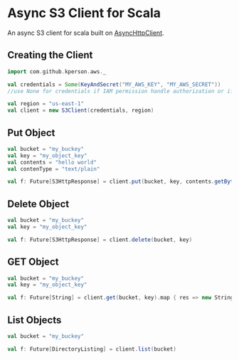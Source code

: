 # Async S3 Client for Scala

An async S3 client for scala built on [AsyncHttpClient](https://github.com/AsyncHttpClient/async-http-client).

## Creating the Client
```scala
import com.github.kperson.aws._

val credentials = Some(KeyAndSecret("MY_AWS_KEY", "MY_AWS_SECRET"))
//use None for credentials if IAM permission handle authorization or if you desire anonymous mode

val region = "us-east-1"
val client = new S3Client(credentials, region)
```

## Put Object

```scala
val bucket = "my_buckey"
val key = "my_object_key"
val contents = "hello world"
val contenType = "text/plain"

val f: Future[S3HttpResponse] = client.put(bucket, key, contents.getBytes(StandardCharsets.UTF_8))
```

## Delete Object

```scala
val bucket = "my_buckey"
val key = "my_object_key"

val f: Future[S3HttpResponse] = client.delete(bucket, key)
```

## GET Object

```scala
val bucket = "my_buckey"
val key = "my_object_key"

val f: Future[String] = client.get(bucket, key).map { res => new String(res.body) } 
```

## List Objects

```scala
val bucket = "my_buckey"

val f: Future[DirectoryListing] = client.list(bucket)
```